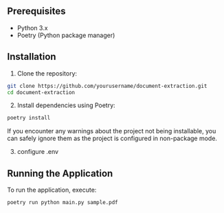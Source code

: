 ## Prerequisites

- Python 3.x
- Poetry (Python package manager)

## Installation

1. Clone the repository:
```bash
git clone https://github.com/yourusername/document-extraction.git
cd document-extraction
```

2. Install dependencies using Poetry:
```bash
poetry install
```

If you encounter any warnings about the project not being installable, you can safely ignore them as the project is configured in non-package mode.

3. configure .env

## Running the Application

To run the application, execute:

```bash
poetry run python main.py sample.pdf
```